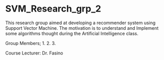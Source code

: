 # SVM_Research_grp_2
This research group aimed at developing a recommender system using Support Vector Machine.
The motivation is to understand and Implement some algorithms thought during the Artificial Intelligence class.

Group Members;
1.
2.
3.

Course Lecturer:
Dr. Fasino
